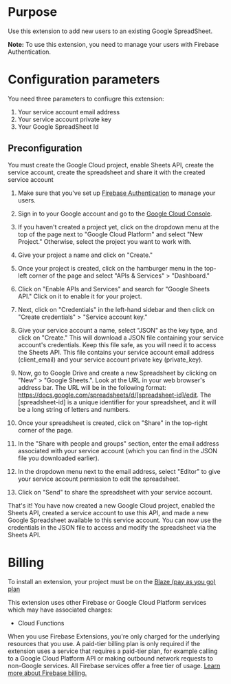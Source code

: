 <!-- 
This file provides your users an overview of your extension. All content is optional, but this is the recommended format. Your users will see the contents of this file when they run the `firebase ext:info` command.

Include any important functional details as well as a brief description for any additional setup required by the user (both pre- and post-installation).

Learn more about writing a PREINSTALL.md file in the docs:
https://firebase.google.com/docs/extensions/alpha/create-user-docs#writing-preinstall
-->

# Purpose

Use this extension to add new users to an existing Google SpreadSheet.

**Note:** To use this extension, you need to manage your users with Firebase Authentication.

# Configuration parameters

You need three parameters to confiugre this extension:
1. Your service account email address
1. Your service account private key
1. Your Google SpreadSheet Id

## Preconfiguration

You must create the Google Cloud project, enable Sheets API, create the service account, create the spreadsheet and share it with the created service account 

1. Make sure that you've set up [Firebase Authentication](https://firebase.google.com/docs/auth) to manage your users.

1. Sign in to your Google account and go to the [Google Cloud Console](https://console.cloud.google.com/).

1. If you haven't created a project yet, click on the dropdown menu at the top of the page next to "Google Cloud Platform" and select "New Project." Otherwise, select the project you want to work with.

1. Give your project a name and click on "Create."

1. Once your project is created, click on the hamburger menu in the top-left corner of the page and select "APIs & Services" > "Dashboard."

1. Click on "Enable APIs and Services" and search for "Google Sheets API." Click on it to enable it for your project.

1. Next, click on "Credentials" in the left-hand sidebar and then click on "Create credentials" > "Service account key."

1. Give your service account a name, select "JSON" as the key type, and click on "Create." This will download a JSON file containing your service account's credentials. Keep this file safe, as you will need it to access the Sheets API. This file contains your service account email address (client_email) and your service account private key (private_key).

1. Now, go to Google Drive and create a new Spreadsheet by clicking on "New" > "Google Sheets.". Look at the URL in your web browser's address bar. The URL will be in the following format: https://docs.google.com/spreadsheets/d/[spreadsheet-id]/edit. The [spreadsheet-id] is a unique identifier for your spreadsheet, and it will be a long string of letters and numbers. 

1. Once your spreadsheet is created, click on "Share" in the top-right corner of the page.

1. In the "Share with people and groups" section, enter the email address associated with your service account (which you can find in the JSON file you downloaded earlier).

1. In the dropdown menu next to the email address, select "Editor" to give your service account permission to edit the spreadsheet.

1. Click on "Send" to share the spreadsheet with your service account.

That's it! You have now created a new Google Cloud project, enabled the Sheets API, created a service account to use this API, and made a new Google Spreadsheet available to this service account. You can now use the credentials in the JSON file to access and modify the spreadsheet via the Sheets API.

<!-- We recommend keeping the following section to explain how billing for Firebase Extensions works -->
# Billing

To install an extension, your project must be on the [Blaze (pay as you go) plan](https://firebase.google.com/pricing)

This extension uses other Firebase or Google Cloud Platform services which may have associated charges:

<!-- List all products the extension interacts with -->
- Cloud Functions

When you use Firebase Extensions, you're only charged for the underlying resources that you use. A paid-tier billing plan is only required if the extension uses a service that requires a paid-tier plan, for example calling to a Google Cloud Platform API or making outbound network requests to non-Google services. All Firebase services offer a free tier of usage. [Learn more about Firebase billing.](https://firebase.google.com/pricing)
